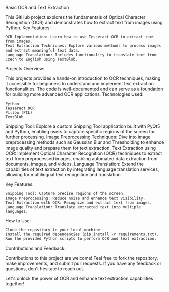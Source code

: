 Basic OCR and Text Extraction

This GitHub project explores the fundamentals of Optical Character Recognition (OCR) and demonstrates how to extract text from images using Python.
Key Features:

    OCR Implementation: Learn how to use Tesseract OCR to extract text from images.
    Text Extraction Techniques: Explore various methods to process images and extract meaningful text data.
    Language Translation: Includes functionality to translate text from Czech to English using TextBlob.

Projects Overview:

This projects provides a hands-on introduction to OCR techniques, making it accessible for beginners to understand and implement text extraction functionalities. The code is well-documented and can serve as a foundation for building more advanced OCR applications.
Technologies Used:

    Python
    Tesseract OCR
    Pillow (PIL)
    TextBlob
   
Snipping Tool: Explore a custom Snipping Tool application built with PyQt5 and Python, enabling users to capture specific regions of the screen for further processing.
Image Preprocessing Techniques: Dive into image preprocessing methods such as Gaussian Blur and Thresholding to enhance image quality and prepare them for text extraction.
Text Extraction using OCR: Implement Optical Character Recognition (OCR) techniques to extract text from preprocessed images, enabling automated data extraction from documents, images, and videos.
Language Translation: Extend the capabilities of text extraction by integrating language translation services, allowing for multilingual text recognition and translation.

Key Features:

    Snipping Tool: Capture precise regions of the screen.
    Image Preprocessing: Reduce noise and enhance text visibility.
    Text Extraction with OCR: Recognize and extract text from images.
    Language Translation: Translate extracted text into multiple languages.

How to Use:

    Clone the repository to your local machine.
    Install the required dependencies (pip install -r requirements.txt).
    Run the provided Python scripts to perform OCR and text extraction.

Contributions and Feedback:

Contributions to this project are welcome! Feel free to fork the repository, make improvements, and submit pull requests. If you have any feedback or questions, don't hesitate to reach out.

Let's unlock the power of OCR and enhance text extraction capabilities together!

